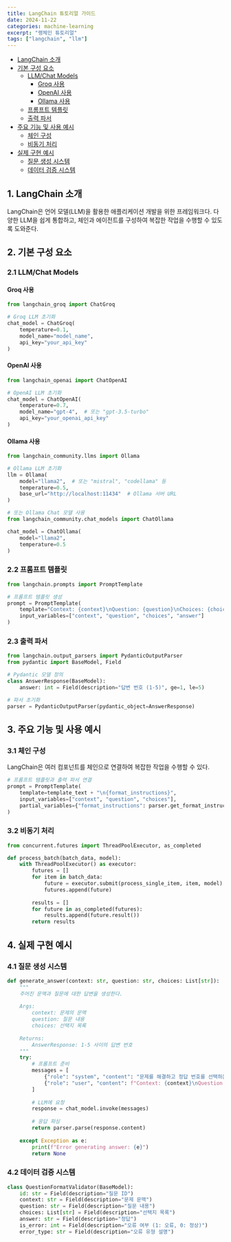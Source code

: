 ```yaml
---
title: LangChain 튜토리얼 가이드
date: 2024-11-22
categories: machine-learning
excerpt: "랭체인 튜토리얼"
tags: ["langchain", "llm"]
---
```

<!-- TOC -->

- [LangChain 소개](#langchain-%EC%86%8C%EA%B0%9C)
- [기본 구성 요소](#%EA%B8%B0%EB%B3%B8-%EA%B5%AC%EC%84%B1-%EC%9A%94%EC%86%8C)
    - [LLM/Chat Models](#llmchat-models)
        - [Groq 사용](#groq-%EC%82%AC%EC%9A%A9)
        - [OpenAI 사용](#openai-%EC%82%AC%EC%9A%A9)
        - [Ollama 사용](#ollama-%EC%82%AC%EC%9A%A9)
    - [프롬프트 템플릿](#%ED%94%84%EB%A1%AC%ED%94%84%ED%8A%B8-%ED%85%9C%ED%94%8C%EB%A6%BF)
    - [출력 파서](#%EC%B6%9C%EB%A0%A5-%ED%8C%8C%EC%84%9C)
- [주요 기능 및 사용 예시](#%EC%A3%BC%EC%9A%94-%EA%B8%B0%EB%8A%A5-%EB%B0%8F-%EC%82%AC%EC%9A%A9-%EC%98%88%EC%8B%9C)
    - [체인 구성](#%EC%B2%B4%EC%9D%B8-%EA%B5%AC%EC%84%B1)
    - [비동기 처리](#%EB%B9%84%EB%8F%99%EA%B8%B0-%EC%B2%98%EB%A6%AC)
- [실제 구현 예시](#%EC%8B%A4%EC%A0%9C-%EA%B5%AC%ED%98%84-%EC%98%88%EC%8B%9C)
    - [질문 생성 시스템](#%EC%A7%88%EB%AC%B8-%EC%83%9D%EC%84%B1-%EC%8B%9C%EC%8A%A4%ED%85%9C)
    - [데이터 검증 시스템](#%EB%8D%B0%EC%9D%B4%ED%84%B0-%EA%B2%80%EC%A6%9D-%EC%8B%9C%EC%8A%A4%ED%85%9C)

<!-- /TOC -->

## 1. LangChain 소개
LangChain은 언어 모델(LLM)을 활용한 애플리케이션 개발을 위한 프레임워크다. 다양한 LLM을 쉽게 통합하고, 체인과 에이전트를 구성하여 복잡한 작업을 수행할 수 있도록 도와준다.

## 2. 기본 구성 요소

### 2.1 LLM/Chat Models

#### Groq 사용
```python
from langchain_groq import ChatGroq

# Groq LLM 초기화
chat_model = ChatGroq(
    temperature=0.1,
    model_name="model_name",
    api_key="your_api_key"
)
```

#### OpenAI 사용
```python
from langchain_openai import ChatOpenAI

# OpenAI LLM 초기화
chat_model = ChatOpenAI(
    temperature=0.7,
    model_name="gpt-4",  # 또는 "gpt-3.5-turbo"
    api_key="your_openai_api_key"
)
```

#### Ollama 사용
```python
from langchain_community.llms import Ollama

# Ollama LLM 초기화
llm = Ollama(
    model="llama2",  # 또는 "mistral", "codellama" 등
    temperature=0.5,
    base_url="http://localhost:11434"  # Ollama 서버 URL
)

# 또는 Ollama Chat 모델 사용
from langchain_community.chat_models import ChatOllama

chat_model = ChatOllama(
    model="llama2",
    temperature=0.5
)
```

### 2.2 프롬프트 템플릿
```python
from langchain.prompts import PromptTemplate

# 프롬프트 템플릿 생성
prompt = PromptTemplate(
    template="Context: {context}\nQuestion: {question}\nChoices: {choices}\nAnswer: {answer}",
    input_variables=["context", "question", "choices", "answer"]
)
```

### 2.3 출력 파서
```python
from langchain.output_parsers import PydanticOutputParser
from pydantic import BaseModel, Field

# Pydantic 모델 정의
class AnswerResponse(BaseModel):
    answer: int = Field(description="답변 번호 (1-5)", ge=1, le=5)

# 파서 초기화
parser = PydanticOutputParser(pydantic_object=AnswerResponse)
```

## 3. 주요 기능 및 사용 예시

### 3.1 체인 구성
LangChain은 여러 컴포넌트를 체인으로 연결하여 복잡한 작업을 수행할 수 있다.

```python
# 프롬프트 템플릿과 출력 파서 연결
prompt = PromptTemplate(
    template=template_text + "\n{format_instructions}",
    input_variables=["context", "question", "choices"],
    partial_variables={"format_instructions": parser.get_format_instructions()}
)
```

### 3.2 비동기 처리
```python
from concurrent.futures import ThreadPoolExecutor, as_completed

def process_batch(batch_data, model):
    with ThreadPoolExecutor() as executor:
        futures = []
        for item in batch_data:
            future = executor.submit(process_single_item, item, model)
            futures.append(future)
        
        results = []
        for future in as_completed(futures):
            results.append(future.result())
        return results
```

## 4. 실제 구현 예시

### 4.1 질문 생성 시스템
```python
def generate_answer(context: str, question: str, choices: List[str]):
    """
    주어진 문맥과 질문에 대한 답변을 생성한다.
    
    Args:
        context: 문제의 문맥
        question: 질문 내용
        choices: 선택지 목록
    
    Returns:
        AnswerResponse: 1-5 사이의 답변 번호
    """
    try:
        # 프롬프트 준비
        messages = [
            {"role": "system", "content": "문제를 해결하고 정답 번호를 선택하는 assistant다."},
            {"role": "user", "content": f"Context: {context}\nQuestion: {question}\nChoices: {choices}"}
        ]
        
        # LLM에 요청
        response = chat_model.invoke(messages)
        
        # 응답 파싱
        return parser.parse(response.content)
        
    except Exception as e:
        print(f"Error generating answer: {e}")
        return None
```

### 4.2 데이터 검증 시스템
```python
class QuestionFormatValidator(BaseModel):
    id: str = Field(description="질문 ID")
    context: str = Field(description="문제 문맥")
    question: str = Field(description="질문 내용")
    choices: List[str] = Field(description="선택지 목록")
    answer: str = Field(description="정답")
    is_error: int = Field(description="오류 여부 (1: 오류, 0: 정상)")
    error_type: str = Field(description="오류 유형 설명")